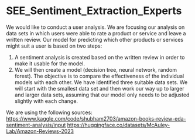 # SEE_Sentiment_Extraction_Experts

We would like to conduct a user analysis. We are focusing our analysis on data sets in which users were able to rate a product or service and leave a written review. Our model for predicting which other products or services might suit a user is based on two steps:
1. A sentiment analysis is created based on the written review in order to make it usable for the model.
2. We will then create a model (decision tree, neural network, random forest). The objective is to compare the effectiveness of the individual models with each other.
We have identified three suitable data sets. We will start with the smallest data set and then work our way up to larger and larger data sets, assuming that our model only needs to be adjusted slightly with each change.

We are using the following sources:
https://www.kaggle.com/code/shubham2703/amazon-books-review-eda-sentiment-analysis/input
https://huggingface.co/datasets/McAuley-Lab/Amazon-Reviews-2023
